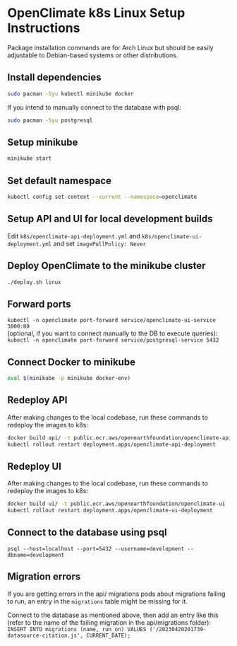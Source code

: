 # OpenClimate k8s Linux Setup Instructions

Package installation commands are for Arch Linux but should be easily adjustable to Debian-based systems or other distributions.

## Install dependencies
```sh
sudo pacman -Syu kubectl minikube docker
```

If you intend to manually connect to the database with psql:  
```sh
sudo pacman -Syu postgresql
```

## Setup minikube
```sh
minikube start
```

## Set default namespace
```sh
kubectl config set-context --current --namespace=openclimate
```

## Setup API and UI for local development builds
Edit `k8s/openclimate-api-deployment.yml` and `k8s/openclimate-ui-deployment.yml` and set `imagePullPolicy: Never`

## Deploy OpenClimate to the minikube cluster
```sh
./deploy.sh linux
```

## Forward ports
`kubectl -n openclimate port-forward service/openclimate-ui-service 3000:80`  
(optional, if you want to connect manually to the DB to execute queries):  
`kubectl -n openclimate port-forward service/postgresql-service 5432`

## Connect Docker to minikube
```sh
eval $(minikube -p minikube docker-env)
```

## Redeploy API
After making changes to the local codebase, run these commands to redeploy the images to k8s:
```sh
docker build api/ -t public.ecr.aws/openearthfoundation/openclimate-api
kubectl rollout restart deployment.apps/openclimate-api-deployment
```

## Redeploy UI
After making changes to the local codebase, run these commands to redeploy the images to k8s:
```sh
docker build ui/ -t public.ecr.aws/openearthfoundation/openclimate-ui
kubectl rollout restart deployment.apps/openclimate-ui-deployment
```

## Connect to the database using psql
`psql --host=localhost --port=5432 --username=development --dbname=development`

## Migration errors
If you are getting errors in the api/ migrations pods about migrations failing to run,
an entry in the `migrations` table might be missing for it.

Connect to the database as mentioned above, then add an entry like this (refer to the name of the failing migration in the api/migrations folder):  
`INSERT INTO migrations (name, run_on) VALUES ('/20230420201739-datasource-citation.js', CURRENT_DATE);`


